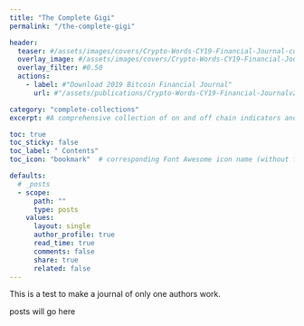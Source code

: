 ```yaml
---
title: "The Complete Gigi"
permalink: "/the-complete-gigi" 

header:
  teaser: #/assets/images/covers/Crypto-Words-CY19-Financial-Journal-cover-1000.png
  overlay_image: #/assets/images/covers/Crypto-Words-CY19-Financial-Journal-cover-header.png
  overlay_filter: #0.50
  actions:
    - label: #"Download 2019 Bitcoin Financial Journal"
      url: #"/assets/publications/Crypto-Words-CY19-Financial-Journalv2.pdf"

category: "complete-collections"
excerpt: #A comprehensive collection of on and off chain indicators and valuation models for Bitcoin.

toc: true
toc_sticky: false
toc_label: " Contents"
toc_icon: "bookmark"  # corresponding Font Awesome icon name (without fa prefix)

defaults:
  # _posts
  - scope:
      path: ""
      type: posts
    values:
      layout: single
      author_profile: true
      read_time: true
      comments: false
      share: true
      related: false
---
```


This is a test to make a journal of only one authors work.

posts will go here